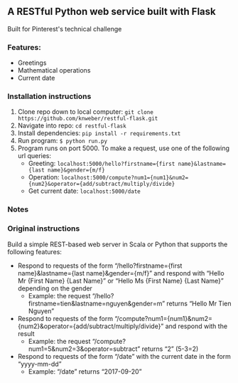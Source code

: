 ## A RESTful Python web service built with Flask
Built for Pinterest's technical challenge

### Features:
  - Greetings
  - Mathematical operations
  - Current date
  
### Installation instructions
  1. Clone repo down to local computer: ```git clone https://github.com/knweber/restful-flask.git```
  2. Navigate into repo: ```cd restful-flask```
  3. Install dependencies: ```pip install -r requirements.txt```
  3. Run program: ```$ python run.py```
  4. Program runs on port 5000. To make a request, use one of the following url queries:
      - Greeting: ```localhost:5000/hello?firstname={first name}&lastname={last name}&gender={m/f}```
      - Operation: ```localhost:5000/compute?num1={num1}&num2={num2}&operator={add/subtract/multiply/divide}```
      - Get current date: ```localhost:5000/date```

### Notes

### Original instructions

Build a simple REST-based web server in Scala or Python that supports the following features:
  - Respond to requests of the form “/hello?firstname={first name}&lastname={last name}&gender={m/f}” and respond with “Hello Mr {First Name} {Last Name}” or “Hello Ms {First Name} {Last Name}” depending on the gender
    - Example: the request “/hello?firstname=tien&lastname=nguyen&gender=m” returns “Hello Mr Tien Nguyen”
  - Respond to requests of the form “/compute?num1={num1}&num2={num2}&operator={add/subtract/multiply/divide}” and respond with the result
    - Example: the request “/compute?num1=5&num2=3&operator=subtract” returns “2” (5-3=2)
  - Respond to requests of the form “/date” with the current date in the form “yyyy-mm-dd”
    - Example: “/date” returns “2017-09-20”
